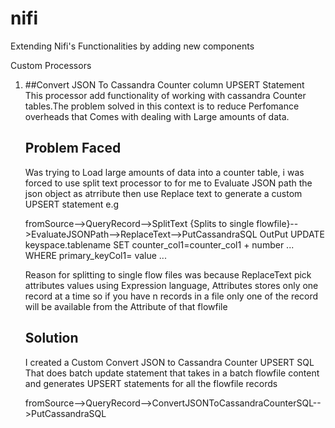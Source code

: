 # nifi
Extending Nifi's Functionalities by adding new components 

Custom Processors 
1.  ##Convert JSON To Cassandra Counter column UPSERT Statement     
    This processor add functionality of working with cassandra Counter tables.The problem solved in this context is to 
    reduce Perfomance overheads that Comes with dealing with Large amounts of data.
    
    ## Problem Faced     
    Was trying to Load large amounts of data into a counter table, i was forced to use split text 
    processor to for me to Evaluate JSON path the json object as atrribute then use Replace text to generate a custom 
    UPSERT statement e.g 
    
    fromSource-->QueryRecord-->SplitText {Splits to single flowfile}-->EvaluateJSONPath-->ReplaceText-->PutCassandraSQL 
    OutPut
    UPDATE keyspace.tablename SET counter_col1=counter_col1 + number ... WHERE primary_keyCol1= 
    value ...
    
    Reason for splitting to single flow files was because ReplaceText pick attributes values using Expression language,
    Attributes stores only one record at a time so if you have n records in a file only one of the record will be available 
    from the Attribute of that flowfile
    
    ## Solution
  
    I created a Custom Convert JSON to Cassandra Counter UPSERT SQL That does batch update statement that takes in a 
    batch flowfile content and generates UPSERT statements for all the flowfile records 
    
    fromSource-->QueryRecord-->ConvertJSONToCassandraCounterSQL-->PutCassandraSQL 
    
